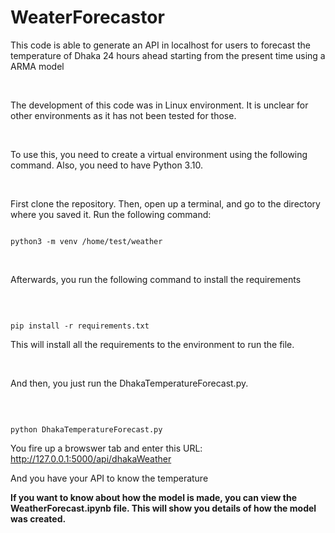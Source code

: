# WeaterForecastor

This code is able to generate an API in localhost for users to forecast the temperature of Dhaka 24 hours ahead starting from the present time using a ARMA model

<br>

The development of this code was in Linux environment. It is unclear for other environments as it has not been tested for those.

<br>

To use this, you need to create a virtual environment using the following command. Also, you need to have Python 3.10. 

<br>

First clone the repository. Then, open up a terminal, and go to the directory where you saved it. Run the following command:


```

python3 -m venv /home/test/weather

```

<br>

Afterwards, you run the following command to install the requirements

<br>

```

pip install -r requirements.txt

```


This will install all the requirements to the environment to run the file. 


<br> 

And then, you just run the DhakaTemperatureForecast.py.


<br>


```

python DhakaTemperatureForecast.py

```


You fire up a browswer tab and enter this URL:  http://127.0.0.1:5000/api/dhakaWeather

And you have your API to know the temperature



<b> If you want to know about how the model is made, you can view the WeatherForecast.ipynb file. This will show you details of how the model was created. <b> 
